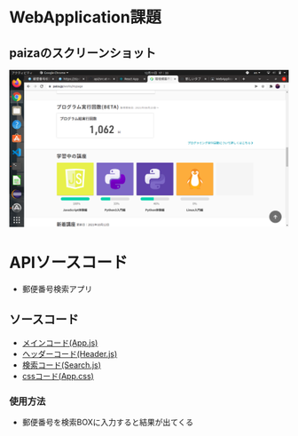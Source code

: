# WebApplication課題

## paizaのスクリーンショット  
![スクリーンショット](./public/p1.png)

# APIソースコード
* 郵便番号検索アプリ

## ソースコード
* [メインコード(App.js)](./src/component/App.js)
* [ヘッダーコード(Header.js)](./src/component/Header.js)
* [検索コード(Search.js)](./src/component/Search.js)
* [cssコード(App.css)](./src/App.css)

### 使用方法
* 郵便番号を検索BOXに入力すると結果が出てくる
